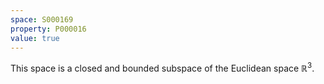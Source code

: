```yaml
---
space: S000169
property: P000016
value: true
---
```


This space is a closed and bounded subspace of the Euclidean space $\mathbb{R}^3$.